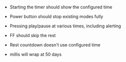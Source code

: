 * Starting the timer should show the configured time
* Power button should stop existing modes fully

* Pressing play/pause at various times, including alerting
* FF should skip the rest

* Rest countdown doesn't use configured time

* millis will wrap at 50 days
